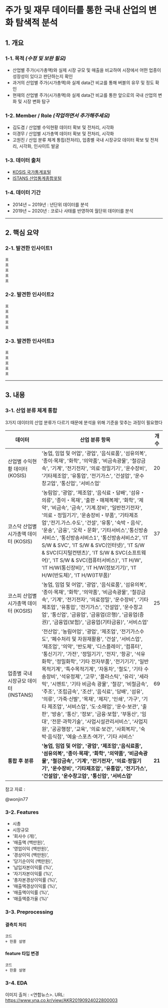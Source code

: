 # 주가 및 재무 데이터를 통한 국내 산업의 변화 탐색적 분석

## 1. 개요
### 1-1. 목적 *(수정 및 보완 필요)*
- 산업별 주가(시가총액)와 실제 시장 규모 및 매출을 비교하여 시장에서 어떤 업종이 성장성이 있다고 판단하는지 확인
- 과거의 산업별 주가(시가총액)와 실제 data간 비교를 통해 버블의 유무 및 정도 확인
- 현재의 산업별 주가(시가총액)와 실제 data간 비교를 통한 앞으로의 국내 산업의 변화 및 시장 변화 탐구

### 1-2. Member / Role *(작업하면서 추가해주세요)*
- 김도겸 / 산업별 수익현황 데이터 확보 및 전처리, 시각화
- 이경무 / 산업별 시가총액 데이터 확보 및 전처리, 시각화
- 고원진 / 산업 분류 체계 통힙(전처리), 업종별 국내 시장규모 데이터 확보 및 전처리, 시각화, 인사이트 발굴

### 1-3. 데이터 출처
- [KOSIS 국가통계포털](https://kosis.kr/index/index.do)
- [ISTANS 산업통계종합포털](https://istans.or.kr/mainMenu.do)

### 1-4. 데이터 기간
- 2014년 ~ 2019년 : 년단위 데이터를 분석
- 2019년 ~ 2020년 : 코로나 사태를 반영하여 월단위 데이터를 분석

***

## 2. 핵심 요약
### 2-1. 발견한 인사이트1
```
표
표
표
표
표
```

### 2-2. 발견한 인사이트2
```
표
표
표
표
표
```

### 2-3. 발견한 인사이트3
```
표
표
표
표
표
```

***

## 3. 내용

### 3-1. 산업 분류 체계 통합
3가지 데이터의 산업 분류가 다르기 때문에 분석을 위해 기준을 맞추는 과정이 필요했다

데이터 | 산업 분류 항목 | 개수
-----| -----------|------
산업별 수익현황 데이터 (KOSIS) | '농업, 임업 및 어업', '광업', '음식료품', '섬유의복', '종이·목재', '화학', '의약품', '비금속광물', '철강금속', '기계', '전기전자', '의료·정밀기기', '운수장비', '기타제조업', '유통업', '전기가스', '건설업', '운수창고업', '통신업', '서비스업' | 20
코스닥 산업별 시가총액 데이터 (KOSIS) | '농림업', '광업', '제조업', '음식료・담배', '섬유・의류', '종이・목재', '출판・매체복제', '화학', '제약', '비금속', '금속', '기계.장비', '일반전기전자', '의료・정밀기기', '운송장비・부품', '기타제조업','전기.가스.수도', '건설', '유통', '숙박・음식', '운송', '금융', '오락・문화', '기타서비스','통신방송서비스', '통신방송서비스1', '통신방송서비스2', 'IT S/W & SVC', 'IT S/W & SVC(인터넷)', 'IT S/W & SVC(디지털컨텐츠)', 'IT S/W & SVC(소프트웨어)', 'IT S/W & SVC(컴퓨터서비스)', 'IT H/W', 'IT H/W(통신장비)', 'IT H/W(정보기기)', 'IT H/W(반도체)', 'IT H/W(IT부품)' | 37
코스피 산업별 시가총액 데이터 (KOSIS) | '농업, 임업 및 어업', '광업', '음식료품', '섬유의복', '종이·목재', '화학', '의약품', '비금속광물', '철강금속', '기계', '전기전자', '의료정밀', '운수장비', '기타제조업', '유통업', '전기가스', '건설업', '운수창고업', '통신업', '금융업', '금융업(은행)', '금융업(증권)', '금융업(보험)', '금융업(기타금융)', '서비스업' | 25
업종별 국내 시장규모 데이터 (INSTANS) | '전산업', '농림어업', '광업', '제조업', '전기가스수도', '폐수처리 및 자원재활용', '건설', '서비스업', '제조업', '의약', '반도체', '디스플레이', '컴퓨터', '통신기기', '가전', '정밀기기', '전지', '항공', '석유화학', '정밀화학', '기타 전자부품', '전기기기', '일반목적기계', '특수목적기계', '자동차', '철도', '기타 수송장비', '석유정제', '고무', '플라스틱', '유리', '세라믹', '시멘트', '기타 비금속 광물', '철강', '비철금속', '주조', '조립금속', '조선', '음식료', '담배', '섬유', '의류', '가죽·신발', '목재', '제지', '인쇄', '가구', '기타 제조업', '서비스업', '도·소매업', '운수·보관', '출판', '방송', '통신', '정보', '금융·보험', '부동산', '임대', '전문·과학기술', '사업시설관리서비스', '사업지원', '공공행정', '교육', '의료·보건', '사회복지', '숙박·음식점', '예술·스포츠·여가', '기타 서비스' | 69
**통합 후 분류** | **'농업, 임업 및 어업', '광업', '제조업','음식료품', '섬유의복', '종이·목재', '화학', '의약품', '비금속광물', '철강금속', '기계', '전기전자', '의료·정밀기기', '운수장비', '기타제조업', '유통업', '전기가스', '건설업', '운수창고업', '통신업', '서비스업'** | **21**

참고 자료 : 

@wonjin77
### 3-2. Features
- 시총
- 시장규모
- '회사수 (개)',
- '매출액 (백만원)',
- '영업이익 (백만원)',
- '경상이익 (백만원)',
- '당기순이익 (백만원)',
- '납입자본이익률 (%)',
- '자기자본이익률 (%)',
- '총자본경상이익률 (%)',
- '매출액경상이익률 (%)',
- '매출액이익률 (%)',
- '매출액증가율 (%)'

### 3-3. Preprocessing
#### 결측치 처리
```
코드
+ 한줄 설명
```

#### feature 타입 변경
```
코드
+ 한줄 설명
```


### 3-4. EDA

이미지 출처 : <연합뉴스>. URL: https://www.yna.co.kr/view/AKR20190924022800003
